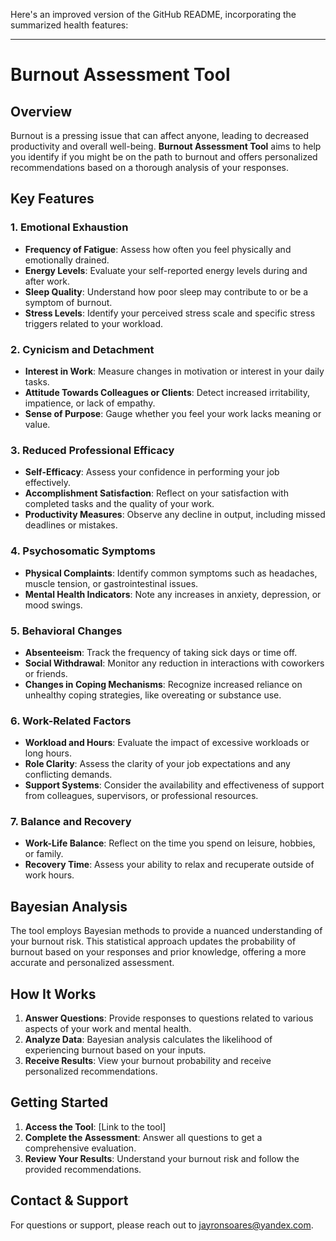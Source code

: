 Here's an improved version of the GitHub README, incorporating the summarized health features:

---

# Burnout Assessment Tool

## Overview

Burnout is a pressing issue that can affect anyone, leading to decreased productivity and overall well-being. **Burnout Assessment Tool** aims to help you identify if you might be on the path to burnout and offers personalized recommendations based on a thorough analysis of your responses.

## Key Features

### 1. Emotional Exhaustion
- **Frequency of Fatigue**: Assess how often you feel physically and emotionally drained.
- **Energy Levels**: Evaluate your self-reported energy levels during and after work.
- **Sleep Quality**: Understand how poor sleep may contribute to or be a symptom of burnout.
- **Stress Levels**: Identify your perceived stress scale and specific stress triggers related to your workload.

### 2. Cynicism and Detachment
- **Interest in Work**: Measure changes in motivation or interest in your daily tasks.
- **Attitude Towards Colleagues or Clients**: Detect increased irritability, impatience, or lack of empathy.
- **Sense of Purpose**: Gauge whether you feel your work lacks meaning or value.

### 3. Reduced Professional Efficacy
- **Self-Efficacy**: Assess your confidence in performing your job effectively.
- **Accomplishment Satisfaction**: Reflect on your satisfaction with completed tasks and the quality of your work.
- **Productivity Measures**: Observe any decline in output, including missed deadlines or mistakes.

### 4. Psychosomatic Symptoms
- **Physical Complaints**: Identify common symptoms such as headaches, muscle tension, or gastrointestinal issues.
- **Mental Health Indicators**: Note any increases in anxiety, depression, or mood swings.

### 5. Behavioral Changes
- **Absenteeism**: Track the frequency of taking sick days or time off.
- **Social Withdrawal**: Monitor any reduction in interactions with coworkers or friends.
- **Changes in Coping Mechanisms**: Recognize increased reliance on unhealthy coping strategies, like overeating or substance use.

### 6. Work-Related Factors
- **Workload and Hours**: Evaluate the impact of excessive workloads or long hours.
- **Role Clarity**: Assess the clarity of your job expectations and any conflicting demands.
- **Support Systems**: Consider the availability and effectiveness of support from colleagues, supervisors, or professional resources.

### 7. Balance and Recovery
- **Work-Life Balance**: Reflect on the time you spend on leisure, hobbies, or family.
- **Recovery Time**: Assess your ability to relax and recuperate outside of work hours.

## Bayesian Analysis

The tool employs Bayesian methods to provide a nuanced understanding of your burnout risk. This statistical approach updates the probability of burnout based on your responses and prior knowledge, offering a more accurate and personalized assessment.

## How It Works

1. **Answer Questions**: Provide responses to questions related to various aspects of your work and mental health.
2. **Analyze Data**: Bayesian analysis calculates the likelihood of experiencing burnout based on your inputs.
3. **Receive Results**: View your burnout probability and receive personalized recommendations.

## Getting Started

1. **Access the Tool**: [Link to the tool]
2. **Complete the Assessment**: Answer all questions to get a comprehensive evaluation.
3. **Review Your Results**: Understand your burnout risk and follow the provided recommendations.

## Contact & Support

For questions or support, please reach out to jayronsoares@yandex.com.
